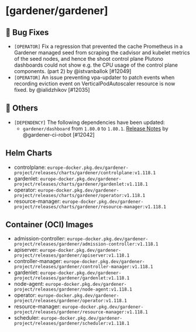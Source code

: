 # [gardener/gardener]

## 🐛 Bug Fixes

- `[OPERATOR]` Fix a regression that prevented the cache Prometheus in a Gardener managed seed from scraping the cadvisor and kubelet metrics of the seed nodes, and hence the shoot control plane Plutono dashboards could not show e.g. the CPU usage of the control plane components. (part 2) by @istvanballok [#12049]
- `[OPERATOR]` An issue preventing vpa-updater to patch events when recording eviction event on VerticalPodAutoscaler resource is now fixed. by @ialidzhikov [#12035]
## 🏃 Others

- `[DEPENDENCY]` The following dependencies have been updated:  
  - `gardener/dashboard` from `1.80.0` to `1.80.1`. [Release Notes](https://redirect.github.com/gardener/dashboard/releases/tag/1.80.1) by @gardener-ci-robot [#12042]

## Helm Charts
- controlplane: `europe-docker.pkg.dev/gardener-project/releases/charts/gardener/controlplane:v1.118.1`
- gardenlet: `europe-docker.pkg.dev/gardener-project/releases/charts/gardener/gardenlet:v1.118.1`
- operator: `europe-docker.pkg.dev/gardener-project/releases/charts/gardener/operator:v1.118.1`
- resource-manager: `europe-docker.pkg.dev/gardener-project/releases/charts/gardener/resource-manager:v1.118.1`
## Container (OCI) Images
- admission-controller: `europe-docker.pkg.dev/gardener-project/releases/gardener/admission-controller:v1.118.1`
- apiserver: `europe-docker.pkg.dev/gardener-project/releases/gardener/apiserver:v1.118.1`
- controller-manager: `europe-docker.pkg.dev/gardener-project/releases/gardener/controller-manager:v1.118.1`
- gardenlet: `europe-docker.pkg.dev/gardener-project/releases/gardener/gardenlet:v1.118.1`
- node-agent: `europe-docker.pkg.dev/gardener-project/releases/gardener/node-agent:v1.118.1`
- operator: `europe-docker.pkg.dev/gardener-project/releases/gardener/operator:v1.118.1`
- resource-manager: `europe-docker.pkg.dev/gardener-project/releases/gardener/resource-manager:v1.118.1`
- scheduler: `europe-docker.pkg.dev/gardener-project/releases/gardener/scheduler:v1.118.1`
